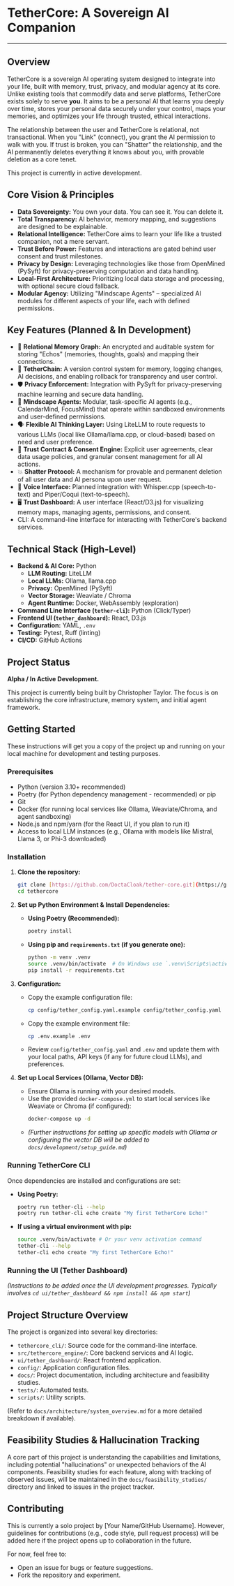 # TetherCore: A Sovereign AI Companion

---

## Overview

TetherCore is a sovereign AI operating system designed to integrate into your life, built with memory, trust, privacy, and modular agency at its core. Unlike existing tools that commodify data and serve platforms, TetherCore exists solely to serve **you**. It aims to be a personal AI that learns you deeply over time, stores your personal data securely under your control, maps your memories, and optimizes your life through trusted, ethical interactions.

The relationship between the user and TetherCore is relational, not transactional. When you "Link" (connect), you grant the AI permission to walk with you. If trust is broken, you can "Shatter" the relationship, and the AI permanently deletes everything it knows about you, with provable deletion as a core tenet.

This project is currently in active development.

## Core Vision & Principles

- **Data Sovereignty:** You own your data. You can see it. You can delete it.
- **Total Transparency:** AI behavior, memory mapping, and suggestions are designed to be explainable.
- **Relational Intelligence:** TetherCore aims to learn your life like a trusted companion, not a mere servant.
- **Trust Before Power:** Features and interactions are gated behind user consent and trust milestones.
- **Privacy by Design:** Leveraging technologies like those from OpenMined (PySyft) for privacy-preserving computation and data handling.
- **Local-First Architecture:** Prioritizing local data storage and processing, with optional secure cloud fallback.
- **Modular Agency:** Utilizing "Mindscape Agents" – specialized AI modules for different aspects of your life, each with defined permissions.

## Key Features (Planned & In Development)

- 🧠 **Relational Memory Graph:** An encrypted and auditable system for storing "Echos" (memories, thoughts, goals) and mapping their connections.
- 🔗 **TetherChain:** A version control system for memory, logging changes, AI decisions, and enabling rollback for transparency and user control.
- 🛡️ **Privacy Enforcement:** Integration with PySyft for privacy-preserving machine learning and secure data handling.
- 🤖 **Mindscape Agents:** Modular, task-specific AI agents (e.g., CalendarMind, FocusMind) that operate within sandboxed environments and user-defined permissions.
- 🗣️ **Flexible AI Thinking Layer:** Using LiteLLM to route requests to various LLMs (local like Ollama/llama.cpp, or cloud-based) based on need and user preference.
- 📜 **Trust Contract & Consent Engine:** Explicit user agreements, clear data usage policies, and granular consent management for all AI actions.
- 💥 **Shatter Protocol:** A mechanism for provable and permanent deletion of all user data and AI persona upon user request.
- 🎤 **Voice Interface:** Planned integration with Whisper.cpp (speech-to-text) and Piper/Coqui (text-to-speech).
- 🖥️ **Trust Dashboard:** A user interface (React/D3.js) for visualizing memory maps, managing agents, permissions, and consent.
- CLI: A command-line interface for interacting with TetherCore's backend services.

## Technical Stack (High-Level)

- **Backend & AI Core:** Python
  - **LLM Routing:** LiteLLM
  - **Local LLMs:** Ollama, llama.cpp
  - **Privacy:** OpenMined (PySyft)
  - **Vector Storage:** Weaviate / Chroma
  - **Agent Runtime:** Docker, WebAssembly (exploration)
- **Command Line Interface (`tether-cli`):** Python (Click/Typer)
- **Frontend UI (`tether_dashboard`):** React, D3.js
- **Configuration:** YAML, `.env`
- **Testing:** Pytest, Ruff (linting)
- **CI/CD:** GitHub Actions

## Project Status

**Alpha / In Active Development.**

This project is currently being built by Christopher Taylor. The focus is on establishing the core infrastructure, memory system, and initial agent framework.

## Getting Started

These instructions will get you a copy of the project up and running on your local machine for development and testing purposes.

### Prerequisites

- Python (version 3.10+ recommended)
- Poetry (for Python dependency management - recommended) or pip
- Git
- Docker (for running local services like Ollama, Weaviate/Chroma, and agent sandboxing)
- Node.js and npm/yarn (for the React UI, if you plan to run it)
- Access to local LLM instances (e.g., Ollama with models like Mistral, Llama 3, or Phi-3 downloaded)

### Installation

1.  **Clone the repository:**

    ```bash
    git clone [https://github.com/DoctaCloak/tether-core.git](https://github.com/DoctaCloak/tether-core.git) # Replace with your actual repo URL if different
    cd tethercore
    ```

2.  **Set up Python Environment & Install Dependencies:**

    - **Using Poetry (Recommended):**
      ```bash
      poetry install
      ```
    - **Using pip and `requirements.txt` (if you generate one):**
      ```bash
      python -m venv .venv
      source .venv/bin/activate  # On Windows use `.venv\Scripts\activate`
      pip install -r requirements.txt
      ```

3.  **Configuration:**

    - Copy the example configuration file:
      ```bash
      cp config/tether_config.yaml.example config/tether_config.yaml
      ```
    - Copy the example environment file:
      ```bash
      cp .env.example .env
      ```
    - Review `config/tether_config.yaml` and `.env` and update them with your local paths, API keys (if any for future cloud LLMs), and preferences.

4.  **Set up Local Services (Ollama, Vector DB):**
    - Ensure Ollama is running with your desired models.
    - Use the provided `docker-compose.yml` to start local services like Weaviate or Chroma (if configured):
      ```bash
      docker-compose up -d
      ```
    - _(Further instructions for setting up specific models with Ollama or configuring the vector DB will be added to `docs/development/setup_guide.md`)_

### Running TetherCore CLI

Once dependencies are installed and configurations are set:

- **Using Poetry:**
  ```bash
  poetry run tether-cli --help
  poetry run tether-cli echo create "My first TetherCore Echo!"
  ```
- **If using a virtual environment with pip:**
  ```bash
  source .venv/bin/activate # Or your venv activation command
  tether-cli --help
  tether-cli echo create "My first TetherCore Echo!"
  ```

### Running the UI (Tether Dashboard)

_(Instructions to be added once the UI development progresses. Typically involves `cd ui/tether_dashboard && npm install && npm start`)_

## Project Structure Overview

The project is organized into several key directories:

- `tethercore_cli/`: Source code for the command-line interface.
- `src/tethercore_engine/`: Core backend services and AI logic.
- `ui/tether_dashboard/`: React frontend application.
- `config/`: Application configuration files.
- `docs/`: Project documentation, including architecture and feasibility studies.
- `tests/`: Automated tests.
- `scripts/`: Utility scripts.

(Refer to `docs/architecture/system_overview.md` for a more detailed breakdown if available).

## Feasibility Studies & Hallucination Tracking

A core part of this project is understanding the capabilities and limitations, including potential "hallucinations" or unexpected behaviors of the AI components. Feasibility studies for each feature, along with tracking of observed issues, will be maintained in the `docs/feasibility_studies/` directory and linked to issues in the project tracker.

## Contributing

This is currently a solo project by [Your Name/GitHub Username]. However, guidelines for contributions (e.g., code style, pull request process) will be added here if the project opens up to collaboration in the future.

For now, feel free to:

- Open an issue for bugs or feature suggestions.
- Fork the repository and experiment.
